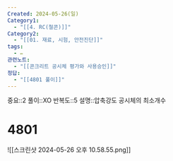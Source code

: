 ```yaml
---
Created: 2024-05-26(일)
Category1:
  - "[[4. RC(철콘)]]"
Category2:
  - "[[01. 재료, 시험, 안전진단]]"
tags:
  - ✏️
관련노트:
  - "[[콘크리트 공시체 평가와 사용승인]]"
정답:
  - "[[4801 풀이]]"
---
```

중요::2
풀이::XO
반복도::5
설명::압축강도 공시체의 최소개수
#  4801

![[스크린샷 2024-05-26 오후 10.58.55.png]]

